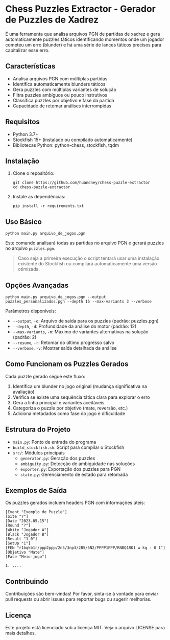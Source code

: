 # Chess Puzzles Extractor - Gerador de Puzzles de Xadrez

É uma ferramenta que analisa arquivos PGN de partidas de xadrez e gera automaticamente puzzles táticos identificando momentos onde um jogador cometeu um erro (blunder) e há uma série de lances táticos precisos para capitalizar esse erro.

## Características

- Analisa arquivos PGN com múltiplas partidas
- Identifica automaticamente blunders táticos
- Gera puzzles com múltiplas variantes de solução
- Filtra puzzles ambíguos ou pouco instrutivos
- Classifica puzzles por objetivo e fase da partida
- Capacidade de retomar análises interrompidas

## Requisitos

- Python 3.7+
- Stockfish 15+ (instalado ou compilado automaticamente)
- Bibliotecas Python: python-chess, stockfish, tqdm

## Instalação

1. Clone o repositório:
   ```
   git clone https://github.com/huandney/chess-puzzle-extractor
   cd chess-puzzle-extractor
   ```

2. Instale as dependências:
   ```
   pip install -r requirements.txt
   ```

## Uso Básico

```
python main.py arquivo_de_jogos.pgn
```

Este comando analisará todas as partidas no arquivo PGN e gerará puzzles no arquivo `puzzles.pgn`.
> Caso seja a primeira execução o script tentará usar uma instalação existente do Stockfish ou compilará automaticamente uma versão otimizada.

## Opções Avançadas

```
python main.py arquivo_de_jogos.pgn --output puzzles_personalizados.pgn --depth 15 --max-variants 3 --verbose
```

Parâmetros disponíveis:

- `--output`, `-o`: Arquivo de saída para os puzzles (padrão: puzzles.pgn)
- `--depth`, `-d`: Profundidade da análise do motor (padrão: 12)
- `--max-variants`, `-m`: Máximo de variantes alternativas na solução (padrão: 2)
- `--resume`, `-r`: Retomar do último progresso salvo
- `--verbose`, `-v`: Mostrar saída detalhada da análise

## Como Funcionam os Puzzles Gerados

Cada puzzle gerado segue este fluxo:

1. Identifica um blunder no jogo original (mudança significativa na avaliação)
2. Verifica se existe uma sequência tática clara para explorar o erro
3. Gera a linha principal e variantes aceitáveis
4. Categoriza o puzzle por objetivo (mate, reversão, etc.)
5. Adiciona metadados como fase do jogo e dificuldade

## Estrutura do Projeto

- `main.py`: Ponto de entrada do programa
- `build_stockfish.sh`: Script para compilar o Stockfish
- `src/`: Módulos principais
  - `generator.py`: Geração dos puzzles
  - `ambiguity.py`: Detecção de ambiguidade nas soluções
  - `exporter.py`: Exportação dos puzzles para PGN
  - `state.py`: Gerenciamento de estado para retomada

## Exemplos de Saída

Os puzzles gerados incluem headers PGN com informações úteis:

```
[Event "Exemplo de Puzzle"]
[Site "?"]
[Date "2023.05.15"]
[Round "?"]
[White "Jogador A"]
[Black "Jogador B"]
[Result "1-0"]
[SetUp "1"]
[FEN "r1bqkb1r/ppp2ppp/2n5/3np3/2B5/5N2/PPPP1PPP/RNBQ1RK1 w kq - 0 1"]
[Objetivo "Mate"]
[Fase "Meio-jogo"]

1. ....
```

## Contribuindo

Contribuições são bem-vindas! Por favor, sinta-se à vontade para enviar pull requests ou abrir issues para reportar bugs ou sugerir melhorias.

## Licença

Este projeto está licenciado sob a licença MIT. Veja o arquivo LICENSE para mais detalhes.

